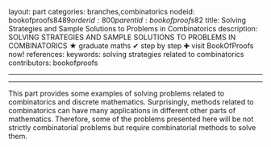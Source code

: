 layout: part
categories: branches,combinatorics
nodeid: bookofproofs$8489
orderid: 800
parentid: bookofproofs$82
title: Solving Strategies and Sample Solutions to Problems in Combinatorics
description: SOLVING STRATEGIES AND SAMPLE SOLUTIONS TO PROBLEMS IN COMBINATORICS &#9733; graduate maths &#10004; step by step &#10010; visit BookOfProofs now!
references: 
keywords: solving strategies related to combinatorics
contributors: bookofproofs

---


---

This part provides some examples of solving problems related to combinatorics and discrete mathematics. Surprisingly, methods related to combinatorics can have many applications in different other parts of mathematics. Therefore, some of the problems presented here will be not strictly combinatorial problems but require combinatorial methods to solve them.

